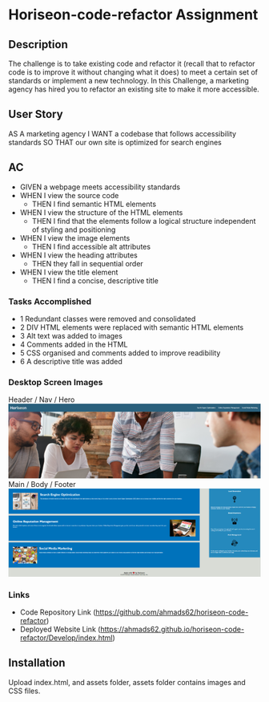 # Horiseon-code-refactor Assignment

## Description
The challenge is to take existing code and refactor it (recall that to refactor code is to improve it without changing what it does) to meet a certain set of standards or implement a new technology. In this Challenge, a marketing agency has hired you to refactor an existing site to make it more accessible.

## User Story
AS A marketing agency I WANT a codebase that follows accessibility standards SO THAT our own site is optimized for search engines

## AC
* GIVEN a webpage meets accessibility standards
* WHEN I view the source code
  * THEN I find semantic HTML elements
* WHEN I view the structure of the HTML elements
  * THEN I find that the elements follow a logical structure independent of styling and positioning
* WHEN I view the image elements
  * THEN I find accessible alt attributes
* WHEN I view the heading attributes
  * THEN they fall in sequential order
* WHEN I view the title element
  * THEN I find a concise, descriptive title
    
### Tasks Accomplished 
* 1 Redundant classes were removed and consolidated
* 2 DIV HTML elements were replaced with semantic HTML elements
* 3 Alt text was added to images
* 4 Comments added in the HTML 
* 5 CSS organised and comments added to improve readibility 
* 6 A descriptive title was added

### Desktop Screen Images
Header / Nav / Hero
![Header-Nav](./Develop/assets/images/hori-header.png?raw=true "Header")
Main / Body / Footer
![Body-Footer](./Develop/assets/images/hori-body.png?raw=true "Home Page")

### Links
* Code Repository Link  (https://github.com/ahmads62/horiseon-code-refactor)
* Deployed Website Link (https://ahmads62.github.io/horiseon-code-refactor/Develop/index.html)

## Installation
Upload index.html, and assets folder, assets folder contains images and CSS files.
